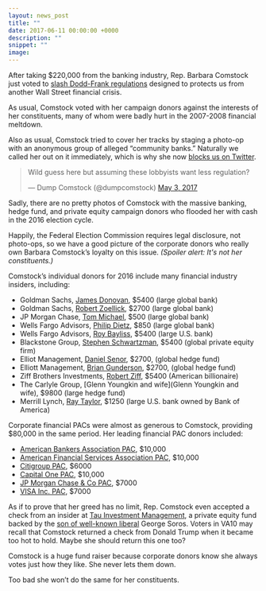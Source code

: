 ```yaml
---
layout: news_post
title: ""
date: 2017-06-11 00:00:00 +0000
description: ""
snippet: ""
image:
---
```


After taking $220,000 from the banking industry, Rep. Barbara Comstock just voted to [slash Dodd-Frank regulations](http://www.latimes.com/business/la-fi-dodd-frank-repeal-20170608-story.html) designed to protects us from another Wall Street financial crisis.

As usual, Comstock voted with her campaign donors against the interests of her constituents, many of whom were badly hurt in the 2007-2008 financial meltdown.

Also as usual, Comstock tried to cover her tracks by staging a photo-op with an anonymous group of alleged “community banks.” Naturally we called her out on it immediately, which is why she now [blocks us on Twitter](/thin-skinned-comstock-blocks-constituent-group-on-twitter/).

<blockquote class="twitter-tweet" data-lang="en"><p lang="en" dir="ltr">Wild guess here but assuming these lobbyists want less regulation?</p>&mdash; Dump Comstock (@dumpcomstock) <a href="https://twitter.com/dumpcomstock/status/859902238944350208">May 3, 2017</a></blockquote>
<script async src="//platform.twitter.com/widgets.js" charset="utf-8"></script>

Sadly, there are no pretty photos of Comstock with the massive banking, hedge fund, and private equity campaign donors who flooded her with cash in the 2016 election cycle.

Happily, the Federal Election Commission requires legal disclosure, not photo-ops, so we have a good picture of the corporate donors who really own Barbara Comstock’s loyalty on this issue. _(Spoiler alert:  It's not her constituents.)_

Comstock’s individual donors for 2016 include many financial industry insiders, including:

* Goldman Sachs, [James Donovan](http://docquery.fec.gov/cgi-bin/fecimg/?201510149002870049), $5400 (large global bank)
* Goldman Sachs, [Robert Zoellick](http://docquery.fec.gov/cgi-bin/fecimg/?201609169030834650), $2700 (large global bank)
* JP Morgan Chase, [Tom Michael](http://docquery.fec.gov/cgi-bin/fecimg/?201612089040489599), $500 (large global bank)
* Wells Fargo Advisors, [Philip Dietz](http://docquery.fec.gov/cgi-bin/fecimg/?201701049040914959), $850 (large global bank)
* Wells Fargo Advisors, [Roy Bayliss](http://docquery.fec.gov/cgi-bin/fecimg/?15951158109), $5400 (large U.S. bank)
* Blackstone Group, [Stephen Schwartzman](http://docquery.fec.gov/cgi-bin/fecimg/?201510149002870098), $5400 (global private equity firm)
* Elliot Management, [Daniel Senor](http://docquery.fec.gov/cgi-bin/fecimg/?201609169030834626), $2700, (global hedge fund)
* Elliott Management, [Brian Gunderson](http://docquery.fec.gov/cgi-bin/fecimg/?201510149002870066), $2700, (global hedge fund)
* Ziff Brothers Investments, [Robert Ziff](http://docquery.fec.gov/cgi-bin/fecimg/?201612089040489654), $5400 (American billionaire)
* The Carlyle Group, [Glenn Youngkin and wife](Glenn Youngkin and wife), $9800 (large hedge fund)
* Merrill Lynch, [Ray Taylor](http://docquery.fec.gov/cgi-bin/fecimg/?201609169030834635), $1250 (large U.S. bank owned by Bank of America)

Corporate financial PACs were almost as generous to Comstock, providing $80,000 in the same period.  Her leading financial PAC donors included:

* [American Bankers Association PAC](http://docquery.fec.gov/cgi-bin/fecimg/?201612089040489667), $10,000
* [American Financial Services Association PAC](http://docquery.fec.gov/cgi-bin/fecimg/?201612089040489669), $10,000
* [Citigroup PAC](http://docquery.fec.gov/cgi-bin/fecimg/?201701049040915083), $6000
* [Capital One PAC](http://docquery.fec.gov/cgi-bin/fecimg/?201609169030834660), $10,000
* [JP Morgan Chase & Co PAC](http://docquery.fec.gov/cgi-bin/fecimg/?201510159002914257), $7000
* [VISA Inc. PAC](http://docquery.fec.gov/cgi-bin/fecimg/?201601299004754977), $7000

As if to prove that her greed has no limit, Rep. Comstock even accepted a check from an insider at [Tau Investment Management](http://docquery.fec.gov/cgi-bin/fecimg/?201609169030834513), a private equity fund backed by the [son of well-known liberal](http://www.cnbc.com/2014/01/23/1-billion-soros-backed-fund-seeks-to-change-the-global-supply-chain.html) George Soros. Voters in VA10 may recall that Comstock returned a check from Donald Trump when it became too hot to hold. Maybe she should return this one too?

Comstock is a huge fund raiser because corporate donors know she always votes just how they like. She never lets them down.

Too bad she won’t do the same for her constituents.
